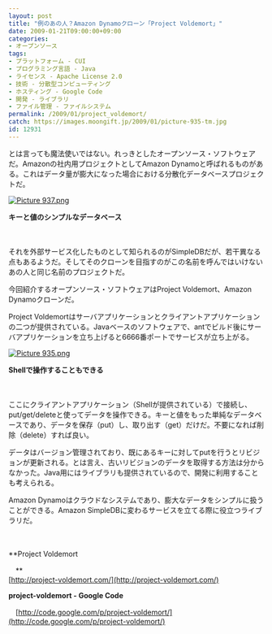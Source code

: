 ```yaml
---
layout: post
title: "例のあの人？Amazon Dynamoクローン「Project Voldemort」"
date: 2009-01-21T09:00:00+09:00
categories:
- オープンソース
tags: 
- プラットフォーム - CUI
- プログラミング言語 - Java
- ライセンス - Apache License 2.0
- 技術 - 分散型コンピューティング
- ホスティング - Google Code
- 開発 - ライブラリ
- ファイル管理 - ファイルシステム
permalink: /2009/01/project_voldemort/
catch: https://images.moongift.jp/2009/01/picture-935-tm.jpg
id: 12931
---
```

とは言っても魔法使いではない。れっきとしたオープンソース・ソフトウェアだ。Amazonの社内用プロジェクトとしてAmazon Dynamoと呼ばれるものがある。これはデータ量が膨大になった場合における分散化データベースプロジェクトだ。

  

[![Picture 937.png](https://images.moongift.jp/2009/01/picture-937-tm.jpg)](https://images.moongift.jp/2009/01/picture-937.png)  
  
**キーと値のシンプルなデータベース**

  

　

  

それを外部サービス化したものとして知られるのがSimpleDBだが、若干異なる点もあるようだ。そしてそのクローンを目指すのがこの名前を呼んではいけないあの人と同じ名前のプロジェクトだ。

  

今回紹介するオープンソース・ソフトウェアはProject Voldemort、Amazon Dynamoクローンだ。

  
<!--more-->

Project Voldemortはサーバアプリケーションとクライアントアプリケーションの二つが提供されている。Javaベースのソフトウェアで、antでビルド後にサーバアプリケーションを立ち上げると6666番ポートでサービスが立ち上がる。

  

[![Picture 935.png](https://images.moongift.jp/2009/01/picture-935-tm.jpg)](https://images.moongift.jp/2009/01/picture-935.png)  
  
**Shellで操作することもできる**

  

　

  

ここにクライアントアプリケーション（Shellが提供されている）で接続し、put/get/deleteと使ってデータを操作できる。キーと値をもった単純なデータベースであり、データを保存（put）し、取り出す（get）だけだ。不要になれば削除（delete）すれば良い。

  

データはバージョン管理されており、既にあるキーに対してputを行うとリビジョンが更新される。とは言え、古いリビジョンのデータを取得する方法は分からなかった。Java用にはライブラリも提供されているので、開発に利用することも考えられる。

  

Amazon Dynamoはクラウドなシステムであり、膨大なデータをシンプルに扱うことができる。Amazon SimpleDBに変わるサービスを立てる際に役立つライブラリだ。

  

　

  

**Project Voldemort  
  
　**  
  [http://project-voldemort.com/](http://project-voldemort.com/)

  

**project-voldemort - Google Code**  
  
　[http://code.google.com/p/project-voldemort/](http://code.google.com/p/project-voldemort/)

  

